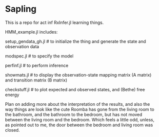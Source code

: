 # Sapling
This is a repo for act inf RxInfer.jl learning things.

HMM_example.jl includes:

setup_gendata_gh.jl # to initialize the thing and generate the state and observation data

modspec.jl # to specify the model

perfinf.jl # to perform inference

showmats.jl # to display the observation-state mapping matrix (A matrix) and transition matrix (B matrix)

checkstuff.jl # to plot expected and observed states, and (Bethe) free energy

Plan on adding more about the interpretation of the results, and also the way things are look like the cute Roomba has gone from the living room to the bathroom, and the bathroom to the bedroom, but has not moved between the living room and the bedroom. Which feels a little odd, unless, as pointed out to me, the door between the bedroom and living room was closed.
